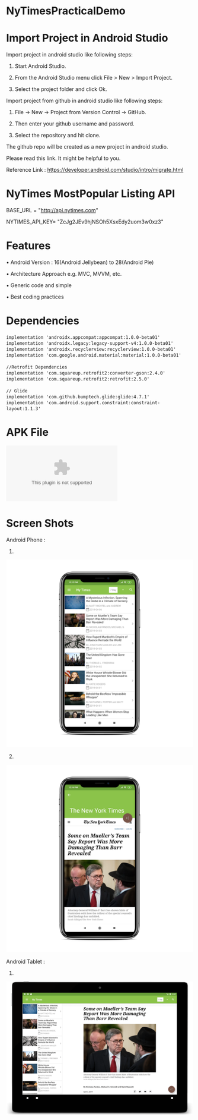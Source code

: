# NyTimesPracticalDemo


# Import Project in Android Studio
Import project in android studio like following steps:

1. Start Android Studio.

2. From the Android Studio menu click File > New > Import Project.

3. Select the project folder and click Ok.


Import project from github in android studio like following steps:

1. File -> New -> Project from Version Control -> GitHub. 

2. Then enter your github username and password. 

3. Select the repository and hit clone.

The github repo will be created as a new project in android studio.

Please read this link. It might be helpful to you.

Reference Link : https://developer.android.com/studio/intro/migrate.html


# NyTimes MostPopular Listing API

BASE_URL = "http://api.nytimes.com"

NYTIMES_API_KEY= "ZcJg2JEv9hjNSOh5XsxEdy2uom3w0xz3"

# Features

• Android Version : 16(Android Jellybean) to 28(Android Pie)

• Architecture Approach e.g. MVC, MVVM, etc.

• Generic code and simple

• Best coding practices

# Dependencies

    implementation 'androidx.appcompat:appcompat:1.0.0-beta01'
    implementation 'androidx.legacy:legacy-support-v4:1.0.0-beta01'
    implementation 'androidx.recyclerview:recyclerview:1.0.0-beta01'
    implementation 'com.google.android.material:material:1.0.0-beta01'

    //Retrofit Dependencies
    implementation 'com.squareup.retrofit2:converter-gson:2.4.0'
    implementation 'com.squareup.retrofit2:retrofit:2.5.0'

    // Glide
    implementation 'com.github.bumptech.glide:glide:4.7.1'
    implementation 'com.android.support.constraint:constraint-layout:1.1.3'
    
    
# APK File

![Download Apk](screenshots/DemoApp.apk)

    
# Screen Shots

Android Phone : 

1.
![](screenshots/Phone1.png)

2. 
![](screenshots/Phone2.png)

Android Tablet : 

1. 
![](screenshots/tab.png)


